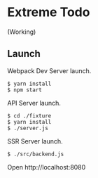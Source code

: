 # Extreme Todo

(Working)

## Launch

Webpack Dev Server launch.

```
$ yarn install
$ npm start
```

API Server launch.

```
$ cd ./fixture
$ yarn install
$ ./server.js
```

SSR Server launch.
```
$ ./src/backend.js
```


Open http://localhost:8080

